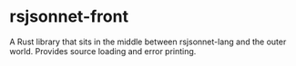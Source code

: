 # rsjsonnet-front

A Rust library that sits in the middle between rsjsonnet-lang and
the outer world. Provides source loading and error printing.
